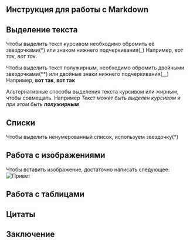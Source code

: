 ## Инструкция для работы с Markdown

## Выделение текста
Чтобы выделить текст курсивом необходимо обромить её звездочками(*) или знаком нижнего подчеркивания(_) Например, *вот так*, _вот так_.

Чтобы выделить текст полужирным, необходимо обромить двойными звездочками(**) или двойные знаки нижнего подчеркивания(__) Например, **вот так**, __вот так__

Альтернативные способы выделения текста курсивом или жирным, чтобы совмещать. Например _Текст может быть выделен курсивом и при этом быть **полужирным**_

## Списки

Чтобы выделить ненумерованный список, используем звездочку(*)

## Работа с изображениями

Чтобы вставить изображение, достаточно написать следующее:
![Привет](maxresdefault.jpg)

## Работа с таблицами

## Цитаты

## Заключение
